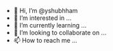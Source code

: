 - 👋 Hi, I’m @yshubhham
- 👀 I’m interested in ...
- 🌱 I’m currently learning ...
- 💞️ I’m looking to collaborate on ...
- 📫 How to reach me ...

<!---
yshubhham/yshubhham is a ✨ special ✨ repository because its `README.md` (this file) appears on your GitHub profile.
You can click the Preview link to take a look at your changes.
--->
